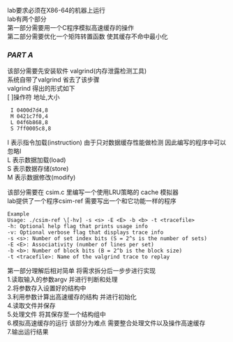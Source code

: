 lab要求必须在X86-64的机器上运行  
lab有两个部分  
第一部分需要用一个C程序模拟高速缓存的操作  
第二部分需要优化一个矩阵转置函数 使其缓存不命中最小化  

### ***PART A***  
该部分需要先安装软件 valgrind(内存泄露检测工具)  
系统自带了valgrind 省去了该步骤  
valgrind 得出的形式如下  
\[ ]操作符 地址,大小  
```  
 I 0400d7d4,8
 M 0421c7f0,4
 L 04f6b868,8
 S 7ff0005c8,8
```
I 表示指令加载(instruction) 由于只对数据缓存性能做检测 因此编写的程序中可以忽略I  
L 表示数据加载(load)  
S 表示数据存储(store)  
M 表示数据修改(modify)  

该部分需要在 csim.c 里编写一个使用LRU策略的 cache 模拟器  
lab提供了一个程序csim-ref 需要写出一个和它功能一样的程序  
```
Example 
Usage: ./csim-ref \[-hv] -s <s> -E <E> -b <b> -t <tracefile>
-h: Optional help flag that prints usage info
-v: Optional verbose flag that displays trace info
-s <s>: Number of set index bits (S = 2^s is the number of sets)
-E <E>: Associativity (number of lines per set)
-b <b>: Number of block bits (B = 2^b is the block size)
-t <tracefile>: Name of the valgrind trace to replay
 ```
第一部分理解后相对简单 将需求拆分后一步步进行实现  
1.读取输入的参数argv 并进行判断和处理  
2.将参数存入设置好的结构中  
3.利用参数计算出高速缓存的结构 并进行初始化  
4.读取文件并保存  
5.处理文件 将其保存至一个结构组中  
6.模拟高速缓存的运行 该部分为难点 需要整合处理文件以及操作高速缓存    
7.输出运行结果  

